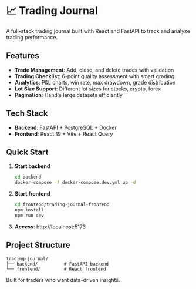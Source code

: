 # 📈 Trading Journal

A full-stack trading journal built with React and FastAPI to track and analyze trading performance.

## Features

- **Trade Management**: Add, close, and delete trades with validation
- **Trading Checklist**: 6-point quality assessment with smart grading
- **Analytics**: P&L charts, win rate, max drawdown, grade distribution
- **Lot Size Support**: Different lot sizes for stocks, crypto, forex
- **Pagination**: Handle large datasets efficiently

## Tech Stack

- **Backend**: FastAPI + PostgreSQL + Docker
- **Frontend**: React 19 + Vite + React Query

## Quick Start

1. **Start backend**
   ```bash
   cd backend
   docker-compose -f docker-compose.dev.yml up -d
   ```

2. **Start frontend**
   ```bash
   cd frontend/trading-journal-frontend
   npm install
   npm run dev
   ```

3. **Access**: http://localhost:5173

## Project Structure

```
trading-journal/
├── backend/          # FastAPI backend
└── frontend/         # React frontend
```

Built for traders who want data-driven insights.
